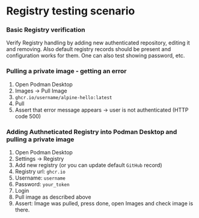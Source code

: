 # Registry testing scenario

### Basic Registry verification
Verify Registry handling by adding new authenticated repository, editing it and removing. Also default registry records should be present and configuration works for them. One can also test showing password, etc.

### Pulling a private image - getting an error
1. Open Podman Desktop
2. Images -> Pull Image
3. `ghcr.io/username/alpine-hello:latest`
4. Pull
5. Assert that error message appears -> user is not authenticated (HTTP code 500)

### Adding Authneticated Registry into Podman Desktop and pulling a private image
1. Open Podman Desktop
2. Settings -> Registry
3. Add new registry (or you can update default `GitHub` record)
4. Registry url: `ghcr.io`
5. Username: `username`
6. Password: `your_token`
7. Login
8. Pull image as described above
9. Assert: Image was pulled, press done, open Images and check image is there.